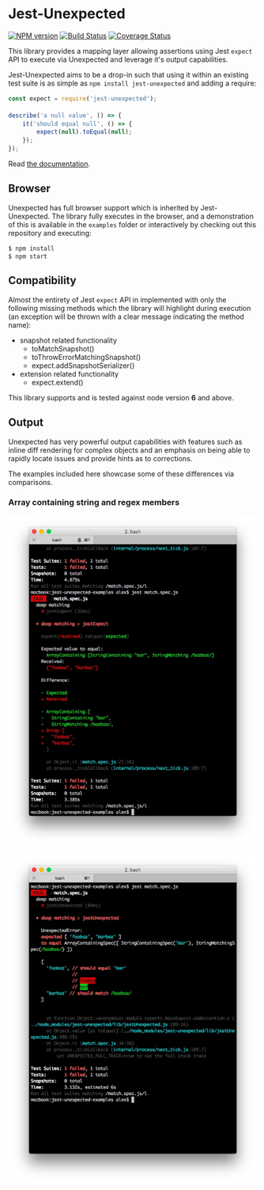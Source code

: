 # Jest-Unexpected

[![NPM version](https://badge.fury.io/js/jest-unexpected.svg)](http://badge.fury.io/js/jest-unexpected)
[![Build Status](https://github.com/alexjeffburke/jest-unexpected/workflows/Tests/badge.svg)](https://github.com/alexjeffburke/jest-unexpected/actions)
[![Coverage Status](https://img.shields.io/coveralls/alexjeffburke/jest-unexpected.svg?style=flat)](https://coveralls.io/r/alexjeffburke/jest-unexpected?branch=master)

This library provides a mapping layer allowing assertions using Jest `expect`
API to execute via Unexpected and leverage it's output capabilities.

Jest-Unexpected aims to be a drop-in such that using it within an existing test
suite is as simple as `npm install jest-unexpected` and adding a require:

```js
const expect = require('jest-unexpected');

describe('a null value', () => {
    it('should equal null', () => {
        expect(null).toEqual(null);
    });
});
```

Read [the documentation](https://alexjeffburke.github.io/jest-unexpected/).

## Browser

Unexpected has full browser support which is inherited by Jest-Unexpected.
The library fully executes in the browser, and a demonstration of this is
available in the `examples` folder or interactively by checking out this
repository and executing:

```
$ npm install
$ npm start
```

## Compatibility

Almost the entirety of Jest `expect` API in implemented with only the following
missing methods which the library will highlight during execution (an exception
will be thrown with a clear message indicating the method name):

* snapshot related functionality
    - toMatchSnapshot()
    - toThrowErrorMatchingSnapshot()
    - expect.addSnapshotSerializer()
* extension related functionality
    - expect.extend()

This library supports and is tested against node version **6** and above.

## Output

Unexpected has very powerful output capabilities with features such as inline
diff rendering for complex objects and an emphasis on being able to rapidly
locate issues and provide hints as to corrections.

The examples included here showcase some of these differences via comparisons.

### Array containing string and regex members

![jestExpect match](./images/match.jestExpect.jpg "jestExpect match")

![jestUnexpected match](./images/match.jestUnexpected.jpg "jestUnexpected match")
